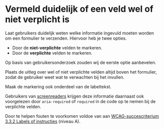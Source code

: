 <!-- @license CC0-1.0 -->

# Vermeld duidelijk of een veld wel of niet verplicht is

Laat gebruikers duidelijk weten welke informatie ingevuld moeten worden om een formulier te verzenden. Hiervoor heb je twee opties.

- Door de **niet-verplichte** velden te markeren.
- Door de **verplichte** velden te markeren.

Op basis van gebruikersonderzoek zouden wij de eerste optie aanbevelen.

Plaats de uitleg over wel of niet verplichte velden altijd boven het formulier, zodat de gebruiker weet wat te verwachten bij het invullen.

Maak de markering ook onderdeel van de labeltekst.

Gebruikers van [screenreaders](/woordenlijst/#screenreader) krijgen deze informatie daarnaast ook voorgelezen door `aria-required` of `required` in de code op te nemen bij de verplichte velden.

Door te helpen fouten te voorkomen voldoe van aan [WCAG-succescriterium 3.3.2 Labels of instructies](/wcag/3.3.2) (niveau A).
